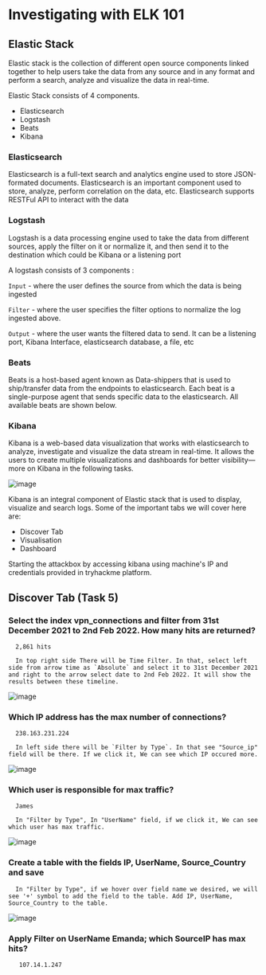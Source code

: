 # Investigating with ELK 101

## Elastic Stack

Elastic stack is the collection of different open source components linked together to help users take the data from any source and in any format and perform a search, analyze and visualize the data in real-time.

Elastic Stack consists of 4 components.

* Elasticsearch
* Logstash
* Beats
* Kibana

### Elasticsearch

Elasticsearch is a full-text search and analytics engine used to store JSON-formated documents. Elasticsearch is an important component used to store, analyze, perform correlation on the data, etc. Elasticsearch supports RESTFul API to interact with the data

### Logstash

Logstash is a data processing engine used to take the data from different sources, apply the filter on it or normalize it, and then send it to the destination which could be Kibana or a listening port

A logstash consists of 3 components : 

`Input` - where the user defines the source from which the data is being ingested

`Filter` - where the user specifies the filter options to normalize the log ingested above.

`Output` - where the user wants the filtered data to send. It can be a listening port, Kibana Interface, elasticsearch database, a file, etc

### Beats 

Beats is a host-based agent known as Data-shippers that is used to ship/transfer data from the endpoints to elasticsearch. Each beat is a single-purpose agent that sends specific data to the elasticsearch. All available beats are shown below.

### Kibana

Kibana is a web-based data visualization that works with elasticsearch to analyze, investigate and visualize the data stream in real-time. It allows the users to create multiple visualizations and dashboards for better visibility—more on Kibana in the following tasks.

![image](https://github.com/tousif13/TryHackMe_Writeups/assets/33444140/d1bd0aac-d5db-4148-8996-88cf77a940e7)

Kibana is an integral component of Elastic stack that is used to display, visualize and search logs. Some of the important tabs we will cover here are:

* Discover Tab
* Visualisation
* Dashboard

Starting the attackbox by accessing kibana using machine's IP and credentials provided in tryhackme platform.

## Discover Tab (Task 5)

### Select the index vpn_connections and filter from 31st December 2021 to 2nd Feb 2022. How many hits are returned?

      2,861 hits
      
      In top right side There will be Time Filter. In that, select left side from arrow time as `Absolute` and select it to 31st December 2021 and right to the arrow select date to 2nd Feb 2022. It will show the results between these timeline.
      
![image](https://github.com/tousif13/TryHackMe_Writeups/assets/33444140/712db80e-4007-452a-af00-28a75f6d2830)

### Which IP address has the max number of connections?

      238.163.231.224
      
      In left side there will be `Filter by Type`. In that see "Source_ip" field will be there. If we click it, We can see which IP occured more. 
      
![image](https://github.com/tousif13/TryHackMe_Writeups/assets/33444140/b4c392b7-0548-4e48-8d42-5a7f9df7136e)

### Which user is responsible for max traffic?

      James
      
      In "Filter by Type", In "UserName" field, if we click it, We can see which user has max traffic.
      
![image](https://github.com/tousif13/TryHackMe_Writeups/assets/33444140/629fe6ad-9de9-4aac-bc5c-622ba8d647ce)

### Create a table with the fields IP, UserName, Source_Country and save

      In "Filter by Type", if we hover over field name we desired, we will see '+' symbol to add the field to the table. Add IP, UserName, Source_Country to the table.
      
![image](https://github.com/tousif13/TryHackMe_Writeups/assets/33444140/d4eeba90-2cea-43c3-85c1-f9fe836c6fb1)

### Apply Filter on UserName Emanda; which SourceIP has max hits?

       107.14.1.247
       
       
